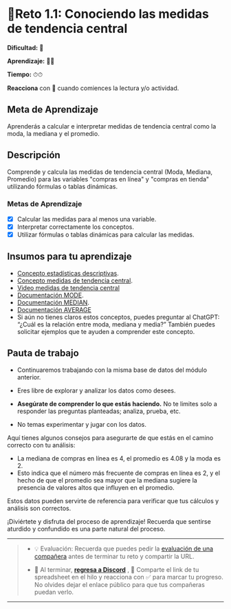 


# 🔹Reto 1.1: Conociendo las medidas de tendencia central

**Dificultad:** 🌻

**Aprendizaje:** 🍯🍯

**Tiempo:** ⏱⏱

**Reacciona** con :eyes: cuando comiences la lectura y/o actividad.

## Meta de Aprendizaje

Aprenderás a calcular e interpretar medidas de tendencia central como la moda, la mediana y el promedio.

## Descripción

Comprende y calcula las medidas de tendencia central (Moda, Mediana, Promedio) para las variables "compras en línea" y "compras en tienda" utilizando fórmulas o tablas dinámicas.

### Metas de Aprendizaje

- [x] Calcular las medidas para al menos una variable.
- [x] Interpretar correctamente los conceptos.
- [x] Utilizar fórmulas o tablas dinámicas para calcular las medidas.

## Insumos para tu aprendizaje

- [Concepto estadísticas descriptivas](https://docs.google.com/document/d/13xu7cf5LcUN2CE58qwyZoNrhS713Ci0tI9S1odeapig/edit?usp=sharing).
- [Concepto medidas de tendencia central](https://docs.google.com/document/d/1Ly_7zLmUjcczqCkQLQwvDYEGyRLtSNQLVi3w8CIh8sI/edit?usp=sharing).
- [Video medidas de tendencia central](https://www.loom.com/share/67aa3fe302994c9fa6eecdfa9f4656d9?sid=20eb54a9-7c04-4576-87ba-48ac641a4c26)
- [Documentación MODE](https://support.google.com/docs/answer/3094029?hl=es-419&sjid=13643531532267330533-EU).
- [Documentación MEDIAN](https://support.google.com/docs/answer/3094025?hl=es-419&sjid=13643531532267330533-EU).
- [Documentación AVERAGE](https://support.google.com/docs/answer/3093615?hl=es-419&sjid=13643531532267330533-EU)
- Si aún no tienes claros estos conceptos, puedes preguntar al ChatGPT: “¿Cuál es la relación entre moda, mediana y media?” También puedes solicitar ejemplos que te ayuden a comprender este concepto. 

## Pauta de trabajo

- Continuaremos trabajando con la misma base de datos del módulo anterior.

- Eres libre de explorar y analizar los datos como desees.

- **Asegúrate de comprender lo que estás haciendo.** No te limites solo a responder las preguntas planteadas; analiza, prueba, etc.

- No temas experimentar y jugar con los datos.

Aquí tienes algunos consejos para asegurarte de que estás en el camino correcto con tu análisis:

- La mediana de compras en línea es 4, el promedio es 4.08 y la moda es 2.
- Esto indica que el número más frecuente de compras en línea es 2, y el hecho de que el promedio sea mayor que la mediana sugiere la presencia de valores altos que influyen en el promedio.
  
Estos datos pueden servirte de referencia para verificar que tus cálculos y análisis son correctos.
  
¡Diviértete y disfruta del proceso de aprendizaje! Recuerda que sentirse aturdido y confundido es una parte natural del proceso.

---

> - 💡 Evaluación: Recuerda que puedes pedir la [evaluación de una compañera](../curruculum_model/lea_model_06_assessment.md) antes de terminar tu reto y compartir la URL.
> 
> - :mega: Al terminar, [**regresa a Discord**](https://discord.com/channels/1209273049304666113/1209888657507487744) , 💬 Comparte el link de tu spreadsheet en el hilo y reacciona con ✅ para marcar tu progreso. No olvides dejar el enlace público para que tus compañeras puedan verlo.

---
